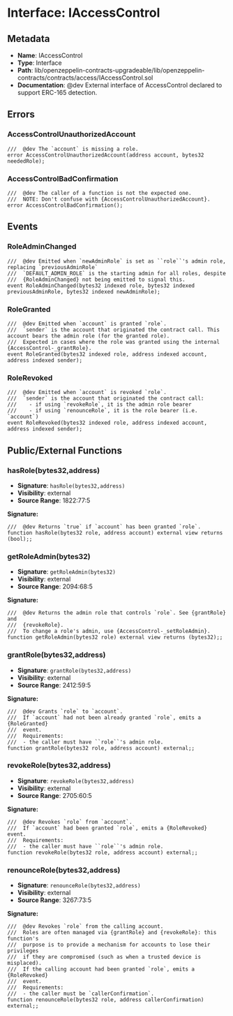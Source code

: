 # Interface: IAccessControl

## Metadata

- **Name**: IAccessControl
- **Type**: Interface
- **Path**: lib/openzeppelin-contracts-upgradeable/lib/openzeppelin-contracts/contracts/access/IAccessControl.sol
- **Documentation**:  @dev External interface of AccessControl declared to support ERC-165 detection.

## Errors

### AccessControlUnauthorizedAccount

```solidity
///  @dev The `account` is missing a role.
error AccessControlUnauthorizedAccount(address account, bytes32 neededRole);
```

### AccessControlBadConfirmation

```solidity
///  @dev The caller of a function is not the expected one.
///  NOTE: Don't confuse with {AccessControlUnauthorizedAccount}.
error AccessControlBadConfirmation();
```

## Events

### RoleAdminChanged

```solidity
///  @dev Emitted when `newAdminRole` is set as ``role``'s admin role, replacing `previousAdminRole`
///  `DEFAULT_ADMIN_ROLE` is the starting admin for all roles, despite
///  {RoleAdminChanged} not being emitted to signal this.
event RoleAdminChanged(bytes32 indexed role, bytes32 indexed previousAdminRole, bytes32 indexed newAdminRole);
```

### RoleGranted

```solidity
///  @dev Emitted when `account` is granted `role`.
///  `sender` is the account that originated the contract call. This account bears the admin role (for the granted role).
///  Expected in cases where the role was granted using the internal {AccessControl-_grantRole}.
event RoleGranted(bytes32 indexed role, address indexed account, address indexed sender);
```

### RoleRevoked

```solidity
///  @dev Emitted when `account` is revoked `role`.
///  `sender` is the account that originated the contract call:
///    - if using `revokeRole`, it is the admin role bearer
///    - if using `renounceRole`, it is the role bearer (i.e. `account`)
event RoleRevoked(bytes32 indexed role, address indexed account, address indexed sender);
```

## Public/External Functions

### hasRole(bytes32,address)

- **Signature**: `hasRole(bytes32,address)`
- **Visibility**: external
- **Source Range**: 1822:77:5

**Signature:**
```solidity
///  @dev Returns `true` if `account` has been granted `role`.
function hasRole(bytes32 role, address account) external view returns (bool);;
```

### getRoleAdmin(bytes32)

- **Signature**: `getRoleAdmin(bytes32)`
- **Visibility**: external
- **Source Range**: 2094:68:5

**Signature:**
```solidity
///  @dev Returns the admin role that controls `role`. See {grantRole} and
///  {revokeRole}.
///  To change a role's admin, use {AccessControl-_setRoleAdmin}.
function getRoleAdmin(bytes32 role) external view returns (bytes32);;
```

### grantRole(bytes32,address)

- **Signature**: `grantRole(bytes32,address)`
- **Visibility**: external
- **Source Range**: 2412:59:5

**Signature:**
```solidity
///  @dev Grants `role` to `account`.
///  If `account` had not been already granted `role`, emits a {RoleGranted}
///  event.
///  Requirements:
///  - the caller must have ``role``'s admin role.
function grantRole(bytes32 role, address account) external;;
```

### revokeRole(bytes32,address)

- **Signature**: `revokeRole(bytes32,address)`
- **Visibility**: external
- **Source Range**: 2705:60:5

**Signature:**
```solidity
///  @dev Revokes `role` from `account`.
///  If `account` had been granted `role`, emits a {RoleRevoked} event.
///  Requirements:
///  - the caller must have ``role``'s admin role.
function revokeRole(bytes32 role, address account) external;;
```

### renounceRole(bytes32,address)

- **Signature**: `renounceRole(bytes32,address)`
- **Visibility**: external
- **Source Range**: 3267:73:5

**Signature:**
```solidity
///  @dev Revokes `role` from the calling account.
///  Roles are often managed via {grantRole} and {revokeRole}: this function's
///  purpose is to provide a mechanism for accounts to lose their privileges
///  if they are compromised (such as when a trusted device is misplaced).
///  If the calling account had been granted `role`, emits a {RoleRevoked}
///  event.
///  Requirements:
///  - the caller must be `callerConfirmation`.
function renounceRole(bytes32 role, address callerConfirmation) external;;
```
